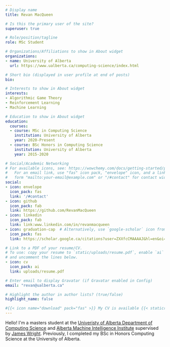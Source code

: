 ```yaml
---
# Display name
title: Revan MacQueen

# Is this the primary user of the site?
superuser: true

# Role/position/tagline
role: MSc Student 

# Organizations/Affiliations to show in About widget
organizations:
- name: University of Alberta
  url: https://www.ualberta.ca/computing-science/index.html

# Short bio (displayed in user profile at end of posts)
bio: 

# Interests to show in About widget
interests:
- Algorithmic Game Theory
- Reinforcement Learning
- Machine Learning

# Education to show in About widget
education:
  courses:
  - course: MSc in Computing Science
    institution: University of Alberta
    year: 2020-Present
  - course: BSc Honors in Computing Science
    institution: University of Alberta
    year: 2015-2020

# Social/Academic Networking
# For available icons, see: https://wowchemy.com/docs/getting-started/page-builder/#icons
#   For an email link, use "fas" icon pack, "envelope" icon, and a link in the
#   form "mailto:your-email@example.com" or "/#contact" for contact widget.
social:
- icon: envelope
  icon_pack: fas
  link: '/#contact'
- icon: github
  icon_pack: fab
  link: https://github.com/RevanMacQueen
- icon: linkedin
  icon_pack: fab
  link: link:www.linkedin.com/in/revanmacqueen
- icon: graduation-cap  # Alternatively, use `google-scholar` icon from `ai` icon pack
  icon_pack: fas
  link: https://scholar.google.ca/citations?user=ZXXfcCMAAAAJ&hl=en&oi=ao

# Link to a PDF of your resume/CV.
# To use: copy your resume to `static/uploads/resume.pdf`, enable `ai` icons in `params.toml`, 
# and uncomment the lines below.
- icon: cv
  icon_pack: ai
  link: uploads/resume.pdf

# Enter email to display Gravatar (if Gravatar enabled in Config)
email: "revan@ualberta.ca"

# Highlight the author in author lists? (true/false)
highlight_name: false

#{{< icon name="download" pack="fas" >}} My CV is available {{< staticref "uploads/resume.pdf" "newtab" >}} here {{< /staticref >}}.
---
```


Hello! I'm a masters student at the [Univeristy of Alberta Department of Computing Science](https://www.ualberta.ca/computing-science/index.html) and [Alberta Machine Intelligence Institute](https://www.amii.ca/) supervised by [James Wright](https://jrwright.info/). Previously, I completed my BSc in Honors Computing Science at the University of Alberta. 

